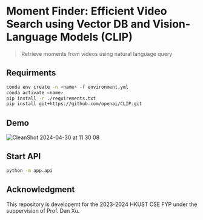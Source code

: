 # Moment Finder: Efficient Video Search using Vector DB and Vision-Language Models (CLIP)

> Retrieve moments from videos using natural language query



## Requirments
```bash
conda env create -n <name> -f environment.yml
conda activate <name>
pip install -r ./requirements.txt
pip install git+https://github.com/openai/CLIP.git
```

## Demo
![CleanShot 2024-04-30 at 11 30 08](https://github.com/ptpyip/moment-finder/assets/18398848/e0ebd4ec-6e92-445e-80f8-24003a51b93f)


## Start API
```bash
python -m app.api
```

## Acknowledgment 
This repository is developemt for the 2023-2024 HKUST CSE FYP under the suppervision of Prof. Dan Xu. 
